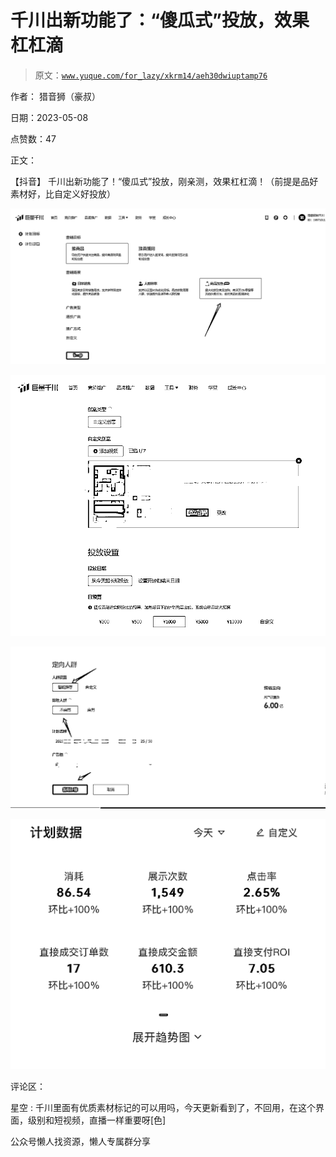 # 千川出新功能了：“傻瓜式”投放，效果杠杠滴

> 原文：[`www.yuque.com/for_lazy/xkrm14/aeh30dwiuptamp76`](https://www.yuque.com/for_lazy/xkrm14/aeh30dwiuptamp76)



作者： 猎音狮（豪叔）



日期：2023-05-08



点赞数：47

<ne-card data-card-name="hr" data-card-type="block" id="V2LKs" data-event-boundary="card">

正文：



【抖音】 千川出新功能了！“傻瓜式”投放，刚亲测，效果杠杠滴！（前提是品好素材好，比自定义好投放）



<ne-card data-card-name="image" data-card-type="inline" id="YQNcs" data-event-boundary="card">![](img/ce103cc8f172354d66e0c7ed123f64b7.png)</ne-card>



<ne-card data-card-name="image" data-card-type="inline" id="Kuyv8" data-event-boundary="card">![](img/d9bbbd47927ad89b8f415e2e520b7fa0.png)</ne-card>



<ne-card data-card-name="image" data-card-type="inline" id="ZyOh6" data-event-boundary="card">![](img/8feb8d43ee9ebafba02215f5e6b247bc.png)</ne-card>



<ne-card data-card-name="image" data-card-type="inline" id="vUozD" data-event-boundary="card">![](img/d22d9aa7ecd564634e46308ec2ddb0e1.png)</ne-card>

<ne-card data-card-name="hr" data-card-type="block" id="mJcdF" data-event-boundary="card">

评论区：



星空 : 千川里面有优质素材标记的可以用吗，今天更新看到了，不回用，在这个界面，级别和短视频，直播一样重要呀[色]

<ne-card data-card-name="hr" data-card-type="block" id="FXigp" data-event-boundary="card">

公众号懒人找资源，懒人专属群分享

</ne-card></ne-card></ne-card>